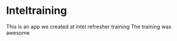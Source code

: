 Inteltraining
=============

This is an app we created at intel refresher training
The training was awesome
